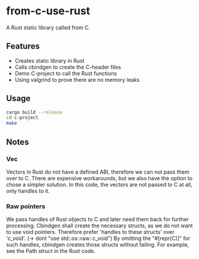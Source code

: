 # from-c-use-rust
A Rust static library called from C.

## Features
- Creates static library in Rust
- Calls cbindgen to create the C-header files
- Demo C-project to call the Rust functions
- Using valgrind to prove there are no memory leaks

## Usage
```Bash
cargo build --release
cd c-project
make
```

## Notes
### Vec
Vectors in Rust do not have a defined ABI, therefore we can not pass them over to C.
There are expensive workarounds, but we also have the option to chose a simpler solution.
In this code, the vectors are not passed to C at all, only handles to it.

### Raw pointers
We pass handles of Rust objects to C and later need them back for further processing.
Cbindgen shall create the necessary structs, as we do not want to use void pointers.
Therefore prefer 'handles to these structs' over 'c_void'. (-> dont "use std::os::raw::c_void")
By omitting the "#[repr(C)]" for such handles, cbindgen creates those structs without failing.
For example, see the Path struct in the Rust code.

